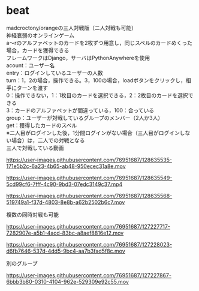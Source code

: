 # beat
madcroctony/orangeの三人対戦版（二人対戦も可能）<br>
神経衰弱のオンラインゲーム<br>
a～rのアルファベットのカードを2枚ずつ用意し，同じスペルのカードめくった場合，カードを獲得できる<br>
フレームワークはDjango，サーバはPythonAnywhereを使用<br>
acount：ユーザー名<br>
entry：ログインしているユーザーの人数<br>
turn：1，2の場合，操作できる。3，100の場合，loadボタンをクリックし，相手にターンを渡す<br>
      0：操作できない，1：1枚目のカードを選択できる，2：2枚目のカードを選択できる<br>
      3：カードのアルファベットが間違っている，100：合っている<br>
group：ユーザーが対戦しているグループのメンバー（2人か3人）<br>
get：獲得したカードのスペル<br>
※二人目がログインした後，1分間ログインがない場合（三人目がログインしない場合）は，二人での対戦となる<br>
三人で対戦している動画<br>

https://user-images.githubusercontent.com/76951687/128635535-171e5b2c-6a23-4b65-ab48-950ecec31a8e.mov

https://user-images.githubusercontent.com/76951687/128635549-5cd99cf6-7fff-4c90-9bd3-07edc3149c37.mp4

https://user-images.githubusercontent.com/76951687/128635568-519749a1-f37d-4803-8e8b-a62b2502b6c7.mov

複数の同時対戦も可能<br>

https://user-images.githubusercontent.com/76951687/127227717-7282907e-a5b1-4acd-83bc-a8aef8816e12.mov

https://user-images.githubusercontent.com/76951687/127228023-d6fb7646-537d-4dd5-9bc4-aa7b3fad5f8c.mov

別のグループ

https://user-images.githubusercontent.com/76951687/127227867-6bbb3b80-0310-4104-962e-529309e92c55.mov

